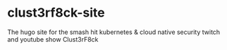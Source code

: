 # clust3rf8ck-site
The hugo site for the smash hit kubernetes &amp; cloud native security twitch and youtube show Clust3rF8ck
